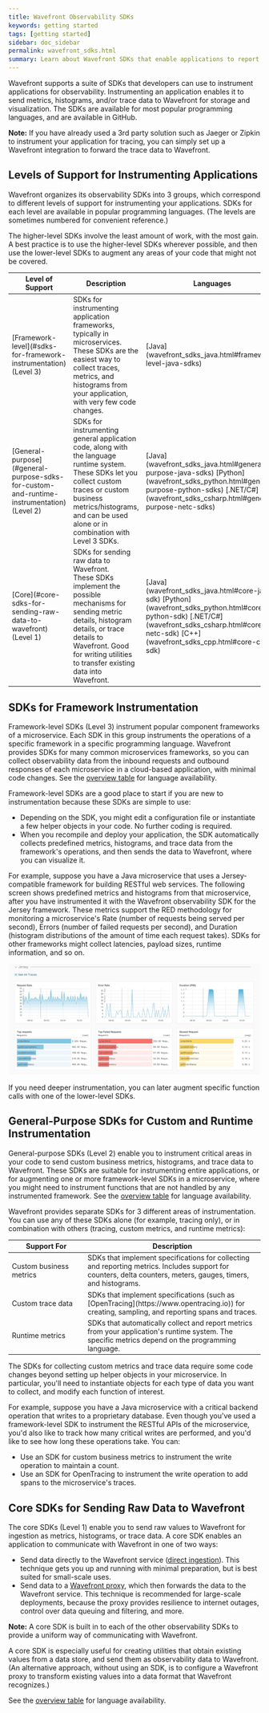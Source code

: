 ```yaml
---
title: Wavefront Observability SDKs
keywords: getting started
tags: [getting started]
sidebar: doc_sidebar
permalink: wavefront_sdks.html
summary: Learn about Wavefront SDKs that enable applications to report metrics, histograms, and trace data.
---
```


Wavefront supports a suite of SDKs that developers can use to instrument applications for observability. Instrumenting an application enables it to send metrics, histograms, and/or trace data to Wavefront for storage and visualization. The SDKs are available for most popular programming languages, and are available in GitHub. 

**Note:** If you have already used a 3rd party solution such as Jaeger or Zipkin to instrument your application for tracing, you can simply set up a Wavefront integration to forward the trace data to Wavefront.

<!---
Will there be any integrations that facilitate setup with an SDK?
--->

<!---
Watch this video to listen to our Co-founder Clement Pang talk about how Wavefront expands application monitoring with its observability SDKs:


<p><a href=""><img src="/images/v_app_monitoring.png" style="width: 700px;" alt="application monitoring"/></a>
</p>
--->

## Levels of Support for Instrumenting Applications

Wavefront organizes its observability SDKs into 3 groups, which correspond to different levels of support for instrumenting your applications. SDKs for each level are available in popular programming languages. (The levels are sometimes numbered for convenient reference.)

The higher-level SDKs involve the least amount of work, with the most gain. A best practice is to use the higher-level SDKs wherever possible, and then use the lower-level SDKs to augment any areas of your code that might not be covered.

<!--- Give or Link to an example? --->

<table id="SDKlevels" style="width: 100%">
<colgroup>
<col width="20%"/>
<col width="60%"/>
<col width="20%"/>
</colgroup>
<thead>
<tr><th>Level of Support</th><th>Description</th><th>Languages</th></tr>
</thead>
<tbody>
<tr>
<td markdown="span">[Framework-level](#sdks-for-framework-instrumentation) <br> (Level 3) </td>
<td markdown="span">SDKs for instrumenting application frameworks, typically in microservices. <br>
These SDKs are the easiest way to collect traces, metrics, and histograms from your application, with very few code changes.</td>
<td markdown="span">[Java](wavefront_sdks_java.html#framework-level-java-sdks) 
<!--- [Python](wavefront_sdks_python.html#framework-level-python-sdks) --->
<!--- [.NET/C#](wavefront_sdks_csharp.html#framework-level-netc-sdks) --->  </td>
</tr>
<tr>
<td markdown="span">[General-purpose](#general-purpose-sdks-for-custom-and-runtime-instrumentation)  <br> (Level 2)</td>
<td markdown="span">SDKs for instrumenting general application code, along with the language runtime system. 
<br> 
These SDKs let you collect custom traces or custom business metrics/histograms, and can be used alone or in combination with Level 3 SDKs.  </td> 
<td markdown="span">[Java](wavefront_sdks_java.html#general-purpose-java-sdks) [Python](wavefront_sdks_python.html#general-purpose-python-sdks)
[.NET/C#](wavefront_sdks_csharp.html#general-purpose-netc-sdks)</td>
</tr>
<tr>
<td markdown="span">[Core](#core-sdks-for-sending-raw-data-to-wavefront)  <br> (Level 1) </td>
<td markdown="span">SDKs for sending raw data to Wavefront. <br> 
These SDKs implement the possible mechanisms for sending metric details, histogram details, or trace details to Wavefront. Good for writing utilities to transfer existing data into Wavefront.</td>
<td markdown="span">[Java](wavefront_sdks_java.html#core-java-sdk) [Python](wavefront_sdks_python.html#core-python-sdk) 
[.NET/C#](wavefront_sdks_csharp.html#core-netc-sdk) [C++](wavefront_sdks_cpp.html#core-cpp-sdk)</td>
</tr>
</tbody>
</table>



## SDKs for Framework Instrumentation

Framework-level SDKs (Level 3) instrument popular component frameworks of a microservice. Each SDK in this group instruments the operations of a specific framework in a specific programming language. Wavefront provides SDKs for many common microservices frameworks, so you can collect observability data from the inbound requests and outbound responses of each microservice in a cloud-based application, with minimal code changes. See the [overview table](#SDKlevels) for language availability.

Framework-level SDKs are a good place to start if you are new to instrumentation because these SDKs are simple to use: 
* Depending on the SDK, you might edit a configuration file or instantiate a few helper objects in your code. No further coding is required.
* When you recompile and deploy your application, the SDK automatically collects predefined metrics, histograms, and trace data from the framework's operations, and then sends the data to Wavefront, where you can visualize it.

For example, suppose you have a Java microservice that uses a Jersey-compatible framework for building RESTful web services. The following screen shows predefined metrics and histograms from that microservice, after you have instrumented it with the Wavefront observability SDK for the Jersey framework. These metrics support the RED methodology for monitoring a microservice's Rate (number of requests being served per second), Errors (number of failed requests per second), and Duration (histogram distributions of the amount of time each request takes). SDKs for other frameworks might collect latencies, payload sizes, runtime information, and so on. 

![tracing fmwk sdk](images/tracing_framework_sdk.png)

If you need deeper instrumentation, you can later augment specific function calls with one of the lower-level SDKs.


## General-Purpose SDKs for Custom and Runtime Instrumentation  

General-purpose SDKs (Level 2) enable you to instrument critical areas in your code to send custom business metrics, histograms, and trace data to Wavefront. These SDKs are suitable for instrumenting entire applications, or for augmenting one or more framework-level SDKs in a microservice, where you might need to instrument functions that are not handled by any instrumented framework. See the [overview table](#SDKlevels) for language availability.

Wavefront provides separate SDKs for 3 different areas of instrumentation. You can use any of these SDKs alone (for example, tracing only), or in combination with others (tracing, custom metrics, and runtime metrics):

<table style="width: 100%">
<colgroup>
<col width="30%"/>
<col width="70%"/>
</colgroup>
<thead>
<tr><th>Support For</th><th>Description</th></tr>
</thead><tbody>
<tr>
<td markdown="span">Custom business metrics</td>
<td markdown="span">SDKs that implement specifications for collecting and reporting metrics. Includes support for counters, delta counters, meters, gauges, timers, and histograms.</td>
</tr>
<tr>
<td markdown="span">Custom trace data</td>
<td markdown="span"> SDKs that implement specifications (such as [OpenTracing](https://www.opentracing.io)) for creating, sampling, and reporting spans and traces. </td>
</tr>
<tr>
<td markdown="span">Runtime metrics</td>
<td markdown="span"> SDKs that automatically collect and report metrics from your application's runtime system. The specific metrics depend on the programming language.</td>
</tr>
</tbody>
</table>

The SDKs for collecting custom metrics and trace data require some code changes beyond setting up helper objects in your microservice. In particular, you'll need to instantiate objects for each type of data you want to collect, and modify each function of interest.

For example, suppose you have a Java microservice with a critical backend operation that writes to a proprietary database. Even though you've used a framework-level SDK to instrument the RESTful APIs of the microservice, you'd also like to track how many critical writes are performed, and you'd like to see how long these operations take. You can:
* Use an SDK for custom business metrics to instrument the write operation to maintain a count.
* Use an SDK for OpenTracing to instrument the write operation to add spans to the microservice's traces. 


## Core SDKs for Sending Raw Data to Wavefront

The core SDKs (Level 1) enable you to send raw values to Wavefront for ingestion as metrics, histograms, or trace data. A core SDK enables an application to communicate with Wavefront in one of two ways:
* Send data directly to the Wavefront service ([direct ingestion](direct_ingestion.html)). This technique gets you up and running with minimal preparation, but is best suited for small-scale uses.
* Send data to a [Wavefront proxy](proxies_installing.html), which then forwards the data to the Wavefront service. This technique is recommended for large-scale deployments, because the proxy provides resilience to internet outages, control over data queuing and filtering, and more.

**Note:** A core SDK is built in to each of the other observability SDKs to provide a uniform way of communicating with Wavefront.

A core SDK is especially useful for creating utilities that obtain existing values from a data store, and send them as observability data to Wavefront.
(An alternative approach, without using an SDK, is to configure a Wavefront proxy to transform existing values into a data format that Wavefront recognizes.)

See the [overview table](#SDKlevels) for language availability.

<!---
## Other SDKs

You can access our SDKs from our public GitHub repository. We're constantly adding functionality to existing SDKs, and adding new SDKs. For example:

* [Wavefront Java Top-Level Project](https://github.com/wavefrontHQ/java) - several independent projects for sending metrics from your Java application to Wavefront. The project includes a Java client, dropwizard metrics project, and more.
* The [wavefront-kubernetes Github repository](https://www.github.com/wavefrontHQ/wavefront-kubernetes) - a new SDK that includes a Horizontal Pod Autoscaler Adapter that allows you to scale pods based on metrics available from the Wavefront Service.
* The [Wavefront AWS Lambda integration](integrations_aws_lambda.html) - allows you to extract standard metrics, and use the code and samples in GitHub to extract business metrics using Python, node.js, and Go.
--->

